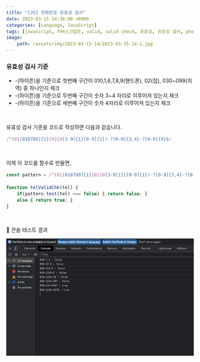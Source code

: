 ```yaml
---
title: "[JS] 전화번호 유효성 검사"
date: 2023-03-15 14:38:00 +0900
categories: [Language, JavaScript]
tags: [javascript, 자바스크립트, valid, valid check, 유효성, 유효성 검사, phone, 전화번호]
image:
    path: /assets/img/2023-03-15-14/2023-03-15-14-1.jpg
---
```


### 유효성 검사 기준

- -(하이픈)을 기준으로 첫번째 구간이 010,1,6,7,8,9(핸드폰), 02(집), 030~099(지역) 중 하나인지 체크
- -(하이픈)을 기준으로 두번째 구간이 숫자 3~4 자리로 이루어져 있는지 체크
- -(하이픈)을 기준으로 세번째 구간이 숫자 4자리로 이루어져 있는지 체크

&nbsp;

유효성 검사 기준을 코드로 작성하면 다음과 같습니다.

```js
/^(01[016789]{1}|02|0[3-9]{1}[0-9]{1})-?[0-9]{3,4}-?[0-9]{4}$/
```

&nbsp;

이제 이 코드를 함수로 만들면,

```js
const pattern = /^(01[016789]{1}|02|0[3-9]{1}[0-9]{1})-?[0-9]{3,4}-?[0-9]{4}$/;

function telValidChk(tel) {
	if(pattern.test(tel) === false) { return false; }
    else { return true; }
}
```

&nbsp;

📌 콘솔 테스트 결과

![전화번호 유효성 검사 콘솔](/assets/img/2023-03-15-14/2023-03-15-14-1.jpg)